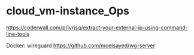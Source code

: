 # cloud_vm-instance_Ops

https://coderwall.com/p/lyrjsq/extract-your-external-ip-using-command-line-tools


Docker:  wireguard
https://github.com/moelsayed/wg-server
